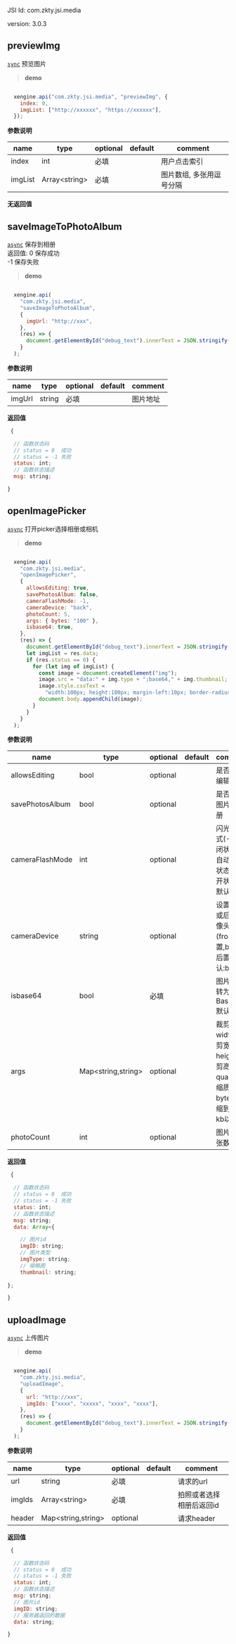 

JSI Id: com.zkty.jsi.media

version: 3.0.3



## previewImg
[`sync`](/docs/modules/模块-规范?id=jsi-调用)
 预览图片


> **demo**
``` js

  xengine.api("com.zkty.jsi.media", "previewImg", {
    index: 0,
    imgList: ["http://xxxxxx", "https://xxxxxx"],
  });

``` 

**参数说明**

| name                        | type      | optional | default   | comment  |
| --------------------------- | --------- | -------- | --------- |--------- |
| index | int | 必填 |  | 用户点击索引 |
| imgList | Array\<string\> | 必填 |  | 图片数组, 多张用逗号分隔 |

**无返回值**



## saveImageToPhotoAlbum
[`async`](/docs/modules/模块-规范?id=jsi-调用)
 保存到相册<br>返回值: 0 保存成功<br>-1 保存失败


> **demo**
``` js

  xengine.api(
    "com.zkty.jsi.media",
    "saveImageToPhotoAlbum",
    {
      imgUrl: "http://xxx",
    },
    (res) => {
      document.getElementById("debug_text").innerText = JSON.stringify(res);
    }
  );

``` 

**参数说明**

| name                        | type      | optional | default   | comment  |
| --------------------------- | --------- | -------- | --------- |--------- |
| imgUrl | string | 必填 |  | 图片地址 |

**返回值**
``` js
 {

  // 函数状态码
  // status = 0  成功
  // status = -1 失败
  status: int;
  // 函数状态描述
  msg: string;

}
``` 



## openImagePicker
[`async`](/docs/modules/模块-规范?id=jsi-调用)
 打开picker选择相册或相机


> **demo**
``` js

  xengine.api(
    "com.zkty.jsi.media",
    "openImagePicker",
    {
      allowsEditing: true,
      savePhotosAlbum: false,
      cameraFlashMode: -1,
      cameraDevice: "back",
      photoCount: 5,
      args: { bytes: "100" },
      isbase64: true,
    },
    (res) => {
      document.getElementById("debug_text").innerText = JSON.stringify(res);
      let imgList = res.data;
      if (res.status == 0) {
        for (let img of imgList) {
          const image = document.createElement("img");
          image.src = "data:" + img.type + ";base64," + img.thumbnail;
          image.style.cssText =
            "width:100px; height:100px; margin-left:10px; border-radius:10px;";
          document.body.appendChild(image);
        }
      }
    }
  );

``` 

**参数说明**

| name                        | type      | optional | default   | comment  |
| --------------------------- | --------- | -------- | --------- |--------- |
| allowsEditing | bool | optional |  | 是否允许编辑 |
| savePhotosAlbum | bool | optional |  | 是否保存图片到相册 |
| cameraFlashMode | int | optional |  | 闪光灯模式(-1:关闭状态,0:自动开关状态,1:打开状态),默认:-1 |
| cameraDevice | string | optional |  | 设置前置或后置摄像头(front:前置,back:后置),默认:back |
| isbase64 | bool | 必填 |  | 图片是否转为Base64,默认:true |
| args | Map\<string,string\> | optional |  | 裁剪参数 width:裁剪宽度; height:裁剪高度; quality:压缩质量; bytes:压缩到多少kb以内; |
| photoCount | int | optional |  | 图片选择张数 |

**返回值**
``` js
 {

  // 函数状态码
  // status = 0  成功
  // status = -1 失败
  status: int;
  // 函数状态描述
  msg: string;
  data: Array<{

    // 图片id
    imgID: string;
    // 图片类型
    imgType: string;
    // 缩略图
    thumbnail: string;
  
};

}
``` 



## uploadImage
[`async`](/docs/modules/模块-规范?id=jsi-调用)
 上传图片


> **demo**
``` js

  xengine.api(
    "com.zkty.jsi.media",
    "uploadImage",
    {
      url: "http://xxx",
      imgIds: ["xxxx", "xxxxx", "xxxx", "xxxx"],
    },
    (res) => {
      document.getElementById("debug_text").innerText = JSON.stringify(res);
    }
  );

``` 

**参数说明**

| name                        | type      | optional | default   | comment  |
| --------------------------- | --------- | -------- | --------- |--------- |
| url | string | 必填 |  | 请求的url |
| imgIds | Array\<string\> | 必填 |  | 拍照或者选择相册后返回id |
| header | Map\<string,string\> | optional |  | 请求header |

**返回值**
``` js
 {

  // 函数状态码
  // status = 0  成功
  // status = -1 失败
  status: int;
  // 函数状态描述
  msg: string;
  // 图片id
  imgID: string;
  // 服务器返回的数据
  data: string;

}
``` 


    